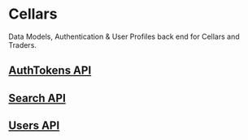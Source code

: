 Cellars
=======

Data Models, Authentication &amp; User Profiles back end for Cellars and Traders.

## [AuthTokens API](authtokens/README.md)
## [Search API](search/README.md)
## [Users API](users/README.md)